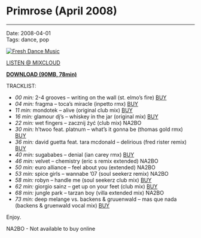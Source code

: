 # Primrose (April 2008)

----

Date: 2008-04-01    
Tags: dance, pop    

[![Fresh Dance Music](https://drive.google.com/uc?export=download&id=0B8ZWtaisj528TFhuQXNLUzlyV2s)](https://drive.google.com/uc?id=0B8ZWtaisj528WUVkVExyNU5ETk0&export=download)

<!-- ### PLAYER ### -->
[LISTEN @ MIXCLOUD](http://www.mixcloud.com/FreshDanceMusic/primrose-april-2008/)

<!-- ### DOWNLOAD LINK ### -->
[**DOWNLOAD (90MB, 78min)**](https://drive.google.com/uc?id=0B8ZWtaisj528WUVkVExyNU5ETk0&export=download)

TRACKLIST:  

* _00 min:_ 2-4 grooves – writing on the wall (st. elmo’s fire) 
<a href="https://itunes.apple.com/pl/album/writing-on-wall-st.-elmos/id273141199?i=273141281" target="_blank">BUY</a>
* _04 min:_ fragma – toca’s miracle (inpetto rmx)
<a href="https://itunes.apple.com/pl/album/tocas-miracle-inpetto-remix/id425899021?i=425901044" target="_blank">BUY</a>
* _11 min:_ mondotek – alive (original club mix)
<a href="https://itunes.apple.com/pl/album/alive-twisted-record-edit/id442601108?i=442604500" target="_blank">BUY</a>
* _16 min:_ glamour dj’s – whiskey in the jar (original mix)
<a href="http://www.beatport.com/track/whisky-in-the-jar-original-mix/1102633" target="_blank">BUY</a>
* _22 min:_ wet fingers – zacznij żyć (club mix) NA2BO
* _30 min:_ h’twoo feat. platnum – what’s it gonna be (thomas gold rmx)
<a href="https://itunes.apple.com/pl/album/whats-it-gonna-be-thomas-gold/id273676997?i=273679077" target="_blank">BUY</a>
* _36 min:_ david guetta feat. tara mcdonald – delirious (fred rister remix)
<a href="https://itunes.apple.com/pl/album/delirious-fred-rister-remix/id279768954?i=279768998" target="_blank">BUY</a>
* _40 min:_ sugababes – denial (ian carey rmx)
<a href="https://itunes.apple.com/pl/album/denial-ian-carey-vocal-mix/id275450985?i=275451022" target="_blank">BUY</a>
* _46 min:_ velvet – chemistry (eric s remix extended) NA2BO
* _50 min:_ euro alliance – feel about you (extended) NA2BO
* _53 min:_ spice girls – wannabe ’07 (soul seekerz remix) NA2BO
* _58 min:_ robyn – handle me (soul seekerz club mix)
<a href="https://itunes.apple.com/pl/album/handle-me-soul-seekerz-extended/id266119145?i=266119152" target="_blank">BUY</a>
* _62 min:_ giorgio sainz – get up on your feet (club mix)
<a href="http://www.beatport.com/track/get-up-on-your-feet-feat-k-m-club-mix/578670" target="_blank">BUY</a>
* _68 min:_ jungle park – tarzan boy (villa extended mix) NA2BO
* _73 min:_ deep melange vs. backens & gruuenwald – mas que nada (backens & gruenwald vocal mix)
<a href="https://itunes.apple.com/pl/album/mas-que-nada-backens-gruenwald/id271449344?i=271449395" target="_blank">BUY</a>

Enjoy.

NA2BO - Not available to buy online